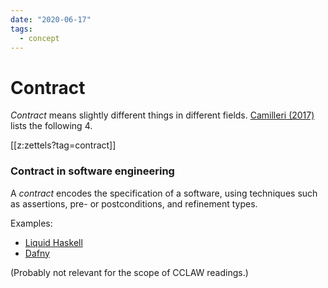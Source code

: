 ```yaml
---
date: "2020-06-17"
tags:
  - concept
---
```


# Contract

_Contract_ means slightly different things in different fields. [Camilleri (2017)](https://gupea.ub.gu.se/bitstream/2077/53815/1/gupea_2077_53815_1.pdf) lists the following 4.


[[z:zettels?tag=contract]]


### Contract in software engineering

A _contract_ encodes the specification of a software, using techniques such as assertions, pre- or postconditions, and refinement types.

Examples:

* [Liquid Haskell](https://ucsd-progsys.github.io/liquidhaskell-blog/)
* [Dafny](https://www.microsoft.com/en-us/research/project/dafny-a-language-and-program-verifier-for-functional-correctness/)

(Probably not relevant for the scope of CCLAW readings.)
